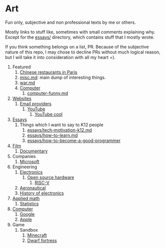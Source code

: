 # Art

Fun only, subjective and non professional texts by me or others.

Mostly links to stuff like, sometimes with small comments explaining why. Except for the [essays/](essays/) directory, which contains stuff that I mostly wrote.

If you think something belongs on a list, PR. Because of the subjective nature of this repo, I may chose to decline PRs without much logical reason, but I will take it into consideration with all my heart =). 

1.  Featured
    1.  [Chinese restaurants in Paris](https://github.com/cirosantilli/chinese-restaurants-paris)
    1.  [misc.md](misc.md): main dump of interesting things.
    1.  [war.md](computer.md)
    1.  [Computer](computer/)
        1. [computer-funny.md](computer-funny.md)
1.  [Websites](websites.md)
    1.  [Email providers](email-providers.md)
        1.  [YouTube](youtube.md)
            1.  [YouTube cool](youtube-cool.md)
1.  [Essays](essays/)
    1.  Things which I want to say to K12 people
        1. [essays/tech-motivation-k12.md](essays/tech-motivation-k12.md)
        1. [essays/how-to-learn.md](essays/how-to-learn.md)
        1. [essays/how-to-become-a-good-programmer](essays/how-to-become-a-good-programmer)
1.  [Film](film.md)
    1.  [Documentary](documentary.md)
1.  Companies
    1. [Microsoft](microsoft.md)
1.  Engineering
    1.  [Electronics](electronics.md)
        1. [Open source hardware](open-source-hardware.md)
            1. [RISC-V](open-source-hardware.md)
    1.  [Aeronautical](aeronautical.md)
    1.  [History of electronics](history-electronics.md)
1.  [Applied math](applied-math.md)
    1. [Statistics](statistics.md)
1.  [Computer](computer.md)
    1.  [Google](google.md)
    1.  [Apple](apple.md)
1.  Game
    1.  Sandbox
        1. [Minecraft](minecraft.md)
        1. [Dwarf fortress](dwarf-fortress.md)
